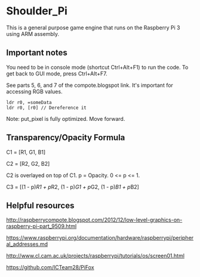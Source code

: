 # Shoulder_Pi
This is a general purpose game engine that runs on the Raspberry Pi 3 using ARM assembly.

## Important notes
You need to be in console mode (shortcut Ctrl+Alt+F1) to run the code.
To get back to GUI mode, press Ctrl+Alt+F7.

See parts 5, 6, and 7 of the compote.blogspot link. It's important for accessing RGB values.

```
ldr r0, =someData
ldr r0, [r0] // Dereference it
```

Note: put_pixel is fully optimized. Move forward.

## Transparency/Opacity Formula
C1 = [R1, G1, B1]

C2 = [R2, G2, B2]

C2 is overlayed on top of C1. p = Opacity. 0 <= p <= 1.

C3 = [(1 - p)*R1 + p*R2, (1 - p)*G1 + p*G2, (1 - p)*B1 + p*B2]

## Helpful resources
http://raspberrycompote.blogspot.com/2012/12/low-level-graphics-on-raspberry-pi-part_9509.html

https://www.raspberrypi.org/documentation/hardware/raspberrypi/peripheral_addresses.md

http://www.cl.cam.ac.uk/projects/raspberrypi/tutorials/os/screen01.html

https://github.com/ICTeam28/PiFox
